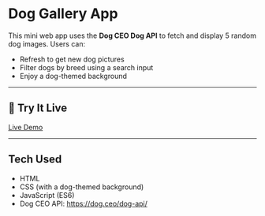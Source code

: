 #  Dog Gallery App

This mini web app uses the **Dog CEO Dog API** to fetch and display 5 random dog images. Users can:

- Refresh to get new dog pictures
- Filter dogs by breed using a search input
- Enjoy a dog-themed background

---

## 🚀 Try It Live
[Live Demo](https://tejaswiseelam.github.io/API-Data-Viewer/)

---

## Tech Used

- HTML
- CSS (with a dog-themed background)
- JavaScript (ES6)
- Dog CEO API: https://dog.ceo/dog-api/

